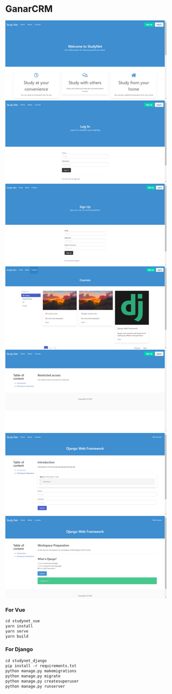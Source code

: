 # GanarCRM

![avatar](studynet_imgs/studynet-1.png)
![avatar](studynet_imgs/studynet-2.png)
![avatar](studynet_imgs/studynet-3.png)
![avatar](studynet_imgs/studynet-4.png)
![avatar](studynet_imgs/studynet-5.png)
![avatar](studynet_imgs/studynet-6.png)
![avatar](studynet_imgs/studynet-7.png)

### For Vue

```
cd studynet_vue
yarn install
yarn serve
yarn build
```

### For Django

```
cd studynet_django
pip install -r requirements.txt
python manage.py makemigrations
python manage.py migrate
python manage.py createsuperuser
python manage.py runserver
```
